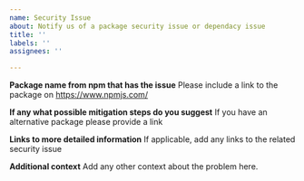 ```yaml
---
name: Security Issue
about: Notify us of a package security issue or dependacy issue
title: ''
labels: ''
assignees: ''

---
```


**Package name from npm that has the issue**
Please include a link to the package on https://www.npmjs.com/

**If any what possible mitigation steps do you suggest**
If you have an alternative package please provide a link

**Links to more detailed information**
If applicable, add any links to the related security issue

**Additional context**
Add any other context about the problem here.